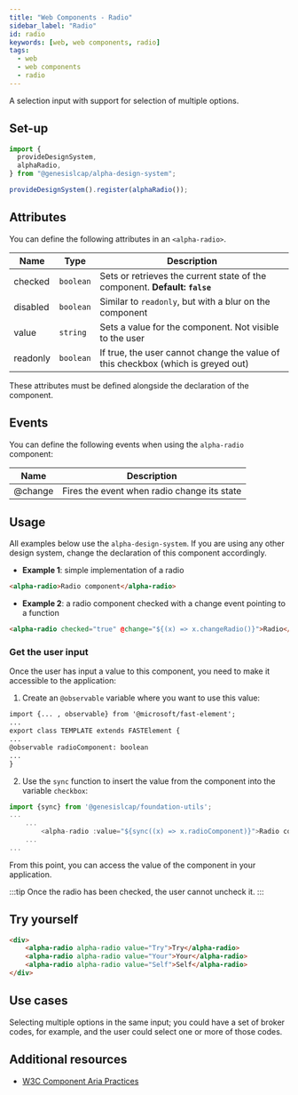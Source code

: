 ```yaml
---
title: "Web Components - Radio"
sidebar_label: "Radio"
id: radio
keywords: [web, web components, radio]
tags:
  - web
  - web components
  - radio
---
```


A selection input with support for selection of multiple options.

## Set-up

```ts
import {
  provideDesignSystem,
  alphaRadio,
} from "@genesislcap/alpha-design-system";

provideDesignSystem().register(alphaRadio());
```

## Attributes

You can define the following attributes in an `<alpha-radio>`.

| Name     | Type      | Description                                                                      |
|----------|-----------|----------------------------------------------------------------------------------|
| checked  | `boolean` | Sets or retrieves the current state of the component. **Default: `false`**       |
| disabled | `boolean` | Similar to `readonly`, but with a blur on the component                          |
| value    | `string`  | Sets a value for the component. Not visible to the user                          |
| readonly | `boolean` | If true, the user cannot change the value of this checkbox (which is greyed out) |

These attributes must be defined alongside the declaration of the component.

## Events

You can define the following events when using the `alpha-radio` component:

| Name    | Description                                 |
|---------|---------------------------------------------|
| @change | Fires the event when radio change its state |

## Usage
All examples below use the `alpha-design-system`. If you are using any other design system, change the declaration
of this component accordingly.

- **Example 1**: simple implementation of a radio
```html title="Example 1"
<alpha-radio>Radio component</alpha-radio>
```
- **Example 2**: a radio component checked with a change event pointing to a function
```html title="Example 2"
<alpha-radio checked="true" @change="${(x) => x.changeRadio()}">Radio</alpha-radio>
```

### Get the user input
Once the user has input a value to this component, you need to make it accessible to the application:

1. Create an `@observable` variable where you want to use this value:

```html {1,5}
import {... , observable} from '@microsoft/fast-element';
...
export class TEMPLATE extends FASTElement {
...
@observable radioComponent: boolean
...
}
```

2. Use the `sync` function to insert the value from the component into the variable `checkbox`:

```typescript tile="Example 4" {1,4}
import {sync} from '@genesislcap/foundation-utils';
...
    ...
        <alpha-radio :value="${sync((x) => x.radioComponent)}">Radio component</alpha-radio>
    ...
...    
```

From this point, you can access the value of the component in your application.

:::tip
Once the radio has been checked, the user cannot uncheck it.
:::

## Try yourself

```html live
<div>
    <alpha-radio alpha-radio value="Try">Try</alpha-radio>
    <alpha-radio alpha-radio value="Your">Your</alpha-radio>
    <alpha-radio alpha-radio value="Self">Self</alpha-radio>
</div>
```

## Use cases

Selecting multiple options in the same input; you could have a set of broker codes, for example, and the user could select one or more of those codes.

## Additional resources

- [W3C Component Aria Practices](https://www.w3.org/WAI/ARIA/apg/patterns/radio/)


